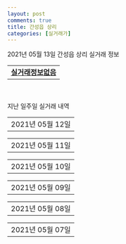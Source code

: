 ```yaml
---
layout: post
comments: true
title: 간성읍 상리
categories: [실거래가]
---
```


2021년 05월 13일 간성읍 상리 실거래 정보

<table>
  <tr>
    <td colspan="4" style="font-weight: bold;"><a href="https://search.naver.com/search.naver?query=실거래정보없음">실거래정보없음</a></td>
  </tr>
    
</table>
    
<div style="margin-top: 50px; margin-bottom: 13px">지난 일주일 실거래 내역</div>

  <table style="width: 100%; margin-bottom: 1px">
      <tr class="header">
        <td>2021년 05월 12일</td>
      </tr>
      <tr class="child" style="display: none">
        <td>
            
        <table>
          <tr>
            <td colspan="4" style="font-weight: bold;"><a href="https://search.naver.com/search.naver?query=고성석미모닝파크">고성석미모닝파크</a></td>
          </tr>

          <tr>
            <td>매매</td>
            <td>12층</td>
            <td>84.51㎡</td>
            <td>계약일 2021-04-23</td>
          </tr>
          <tr>
            <td colspan="4">17,232<br>기존최고가 17,232</td>
          </tr>
    
          <tr>
            <td>매매</td>
            <td>9층</td>
            <td>76.9㎡</td>
            <td>계약일 2021-04-23</td>
          </tr>
          <tr>
            <td colspan="4">15,635<br>기존최고가 15,635</td>
          </tr>
    
          <tr>
            <td>매매</td>
            <td>3층</td>
            <td>76.9㎡</td>
            <td>계약일 2021-05-06</td>
          </tr>
          <tr>
            <td colspan="4">15,635<br>기존최고가 15,635</td>
          </tr>
    
        </table>
    
        </td>
      </tr>
  </table>
    
  <table style="width: 100%; margin-bottom: 1px">
      <tr class="header">
        <td>2021년 05월 11일</td>
      </tr>
      <tr class="child" style="display: none">
        <td>
            
        <table>
          <tr>
            <td colspan="4" style="font-weight: bold;"><a href="https://search.naver.com/search.naver?query=실거래정보없음">실거래정보없음</a></td>
          </tr>

        </table>
    
        </td>
      </tr>
  </table>
    
  <table style="width: 100%; margin-bottom: 1px">
      <tr class="header">
        <td>2021년 05월 10일</td>
      </tr>
      <tr class="child" style="display: none">
        <td>
            
        <table>
          <tr>
            <td colspan="4" style="font-weight: bold;"><a href="https://search.naver.com/search.naver?query=실거래정보없음">실거래정보없음</a></td>
          </tr>

        </table>
    
        </td>
      </tr>
  </table>
    
  <table style="width: 100%; margin-bottom: 1px">
      <tr class="header">
        <td>2021년 05월 09일</td>
      </tr>
      <tr class="child" style="display: none">
        <td>
            
        <table>
          <tr>
            <td colspan="4" style="font-weight: bold;"><a href="https://search.naver.com/search.naver?query=실거래정보없음">실거래정보없음</a></td>
          </tr>

        </table>
    
        </td>
      </tr>
  </table>
    
  <table style="width: 100%; margin-bottom: 1px">
      <tr class="header">
        <td>2021년 05월 08일</td>
      </tr>
      <tr class="child" style="display: none">
        <td>
            
        <table>
          <tr>
            <td colspan="4" style="font-weight: bold;"><a href="https://search.naver.com/search.naver?query=고성석미모닝파크">고성석미모닝파크</a></td>
          </tr>

          <tr>
            <td>매매</td>
            <td>14층</td>
            <td>84.51㎡</td>
            <td>계약일 2021-04-23</td>
          </tr>
          <tr>
            <td colspan="4">17,232<br>기존최고가 17,232</td>
          </tr>
    
          <tr>
            <td>매매</td>
            <td>10층</td>
            <td>84.51㎡</td>
            <td>계약일 2021-04-23</td>
          </tr>
          <tr>
            <td colspan="4">17,232<br>기존최고가 17,232</td>
          </tr>
    
          <tr>
            <td>매매</td>
            <td>10층</td>
            <td>81.45㎡</td>
            <td>계약일 2021-04-23</td>
          </tr>
          <tr>
            <td colspan="4">16,622<br>기존최고가 16,622</td>
          </tr>
    
        </table>
    
        </td>
      </tr>
  </table>
    
  <table style="width: 100%; margin-bottom: 1px">
      <tr class="header">
        <td>2021년 05월 07일</td>
      </tr>
      <tr class="child" style="display: none">
        <td>
            
        <table>
          <tr>
            <td colspan="4" style="font-weight: bold;"><a href="https://search.naver.com/search.naver?query=고성석미모닝파크">고성석미모닝파크</a></td>
          </tr>

          <tr>
            <td>매매</td>
            <td>13층</td>
            <td>84.51㎡</td>
            <td>계약일 2021-04-22</td>
          </tr>
          <tr>
            <td colspan="4">17,232<br>기존최고가 17,232</td>
          </tr>
    
          <tr>
            <td>매매</td>
            <td>17층</td>
            <td>84.51㎡</td>
            <td>계약일 2021-04-22</td>
          </tr>
          <tr>
            <td colspan="4">17,232<br>기존최고가 17,232</td>
          </tr>
    
          <tr>
            <td>매매</td>
            <td>13층</td>
            <td>84.51㎡</td>
            <td>계약일 2021-04-22</td>
          </tr>
          <tr>
            <td colspan="4">17,232<br>기존최고가 17,232</td>
          </tr>
    
          <tr>
            <td>매매</td>
            <td>7층</td>
            <td>84.51㎡</td>
            <td>계약일 2021-04-22</td>
          </tr>
          <tr>
            <td colspan="4">17,232<br>기존최고가 17,232</td>
          </tr>
    
          <tr>
            <td>매매</td>
            <td>7층</td>
            <td>84.51㎡</td>
            <td>계약일 2021-04-22</td>
          </tr>
          <tr>
            <td colspan="4">17,232<br>기존최고가 17,232</td>
          </tr>
    
          <tr>
            <td>매매</td>
            <td>9층</td>
            <td>84.51㎡</td>
            <td>계약일 2021-04-22</td>
          </tr>
          <tr>
            <td colspan="4">17,232<br>기존최고가 17,232</td>
          </tr>
    
          <tr>
            <td>매매</td>
            <td>10층</td>
            <td>84.51㎡</td>
            <td>계약일 2021-04-22</td>
          </tr>
          <tr>
            <td colspan="4">17,232<br>기존최고가 17,232</td>
          </tr>
    
          <tr>
            <td>매매</td>
            <td>6층</td>
            <td>84.51㎡</td>
            <td>계약일 2021-04-22</td>
          </tr>
          <tr>
            <td colspan="4">17,232<br>기존최고가 17,232</td>
          </tr>
    
          <tr>
            <td>매매</td>
            <td>12층</td>
            <td>84.51㎡</td>
            <td>계약일 2021-04-22</td>
          </tr>
          <tr>
            <td colspan="4">17,232<br>기존최고가 17,232</td>
          </tr>
    
          <tr>
            <td>매매</td>
            <td>11층</td>
            <td>84.51㎡</td>
            <td>계약일 2021-04-22</td>
          </tr>
          <tr>
            <td colspan="4">17,232<br>기존최고가 17,232</td>
          </tr>
    
          <tr>
            <td>매매</td>
            <td>11층</td>
            <td>84.51㎡</td>
            <td>계약일 2021-04-22</td>
          </tr>
          <tr>
            <td colspan="4">17,232<br>기존최고가 17,232</td>
          </tr>
    
          <tr>
            <td>매매</td>
            <td>14층</td>
            <td>84.51㎡</td>
            <td>계약일 2021-04-22</td>
          </tr>
          <tr>
            <td colspan="4">17,232<br>기존최고가 17,232</td>
          </tr>
    
          <tr>
            <td>매매</td>
            <td>8층</td>
            <td>84.51㎡</td>
            <td>계약일 2021-04-22</td>
          </tr>
          <tr>
            <td colspan="4">17,232<br>기존최고가 17,232</td>
          </tr>
    
          <tr>
            <td>매매</td>
            <td>15층</td>
            <td>84.51㎡</td>
            <td>계약일 2021-04-22</td>
          </tr>
          <tr>
            <td colspan="4">17,232<br>기존최고가 17,232</td>
          </tr>
    
          <tr>
            <td>매매</td>
            <td>2층</td>
            <td>84.51㎡</td>
            <td>계약일 2021-04-22</td>
          </tr>
          <tr>
            <td colspan="4">16,887<br>기존최고가 16,887</td>
          </tr>
    
          <tr>
            <td>매매</td>
            <td>12층</td>
            <td>81.45㎡</td>
            <td>계약일 2021-04-22</td>
          </tr>
          <tr>
            <td colspan="4">16,622<br>기존최고가 16,622</td>
          </tr>
    
          <tr>
            <td>매매</td>
            <td>9층</td>
            <td>81.45㎡</td>
            <td>계약일 2021-04-22</td>
          </tr>
          <tr>
            <td colspan="4">16,622<br>기존최고가 16,622</td>
          </tr>
    
          <tr>
            <td>매매</td>
            <td>13층</td>
            <td>81.45㎡</td>
            <td>계약일 2021-04-22</td>
          </tr>
          <tr>
            <td colspan="4">16,622<br>기존최고가 16,622</td>
          </tr>
    
          <tr>
            <td>매매</td>
            <td>7층</td>
            <td>81.45㎡</td>
            <td>계약일 2021-04-22</td>
          </tr>
          <tr>
            <td colspan="4">16,622<br>기존최고가 16,622</td>
          </tr>
    
          <tr>
            <td>매매</td>
            <td>10층</td>
            <td>81.45㎡</td>
            <td>계약일 2021-04-22</td>
          </tr>
          <tr>
            <td colspan="4">16,622<br>기존최고가 16,622</td>
          </tr>
    
          <tr>
            <td>매매</td>
            <td>1층</td>
            <td>81.45㎡</td>
            <td>계약일 2021-04-22</td>
          </tr>
          <tr>
            <td colspan="4">15,790<br>기존최고가 15,790</td>
          </tr>
    
          <tr>
            <td>매매</td>
            <td>4층</td>
            <td>76.9㎡</td>
            <td>계약일 2021-04-22</td>
          </tr>
          <tr>
            <td colspan="4">15,635<br>기존최고가 15,635</td>
          </tr>
    
          <tr>
            <td>매매</td>
            <td>11층</td>
            <td>76.9㎡</td>
            <td>계약일 2021-04-22</td>
          </tr>
          <tr>
            <td colspan="4">15,635<br>기존최고가 15,635</td>
          </tr>
    
          <tr>
            <td>매매</td>
            <td>3층</td>
            <td>76.9㎡</td>
            <td>계약일 2021-04-22</td>
          </tr>
          <tr>
            <td colspan="4">15,635<br>기존최고가 15,635</td>
          </tr>
    
          <tr>
            <td>매매</td>
            <td>9층</td>
            <td>76.9㎡</td>
            <td>계약일 2021-04-22</td>
          </tr>
          <tr>
            <td colspan="4">15,635<br>기존최고가 15,635</td>
          </tr>
    
          <tr>
            <td>매매</td>
            <td>10층</td>
            <td>76.9㎡</td>
            <td>계약일 2021-04-22</td>
          </tr>
          <tr>
            <td colspan="4">15,635<br>기존최고가 15,635</td>
          </tr>
    
          <tr>
            <td>매매</td>
            <td>2층</td>
            <td>76.9㎡</td>
            <td>계약일 2021-04-22</td>
          </tr>
          <tr>
            <td colspan="4">15,322<br>기존최고가 15,322</td>
          </tr>
    
          <tr>
            <td>매매</td>
            <td>12층</td>
            <td>57.91㎡</td>
            <td>계약일 2021-04-22</td>
          </tr>
          <tr>
            <td colspan="4">11,688<br>기존최고가 11,688</td>
          </tr>
    
          <tr>
            <td>매매</td>
            <td>18층</td>
            <td>57.91㎡</td>
            <td>계약일 2021-04-22</td>
          </tr>
          <tr>
            <td colspan="4">11,688<br>기존최고가 11,688</td>
          </tr>
    
          <tr>
            <td>매매</td>
            <td>13층</td>
            <td>57.91㎡</td>
            <td>계약일 2021-04-23</td>
          </tr>
          <tr>
            <td colspan="4">11,688<br>기존최고가 11,688</td>
          </tr>
    
          <tr>
            <td>매매</td>
            <td>9층</td>
            <td>57.91㎡</td>
            <td>계약일 2021-04-23</td>
          </tr>
          <tr>
            <td colspan="4">11,688<br>기존최고가 11,688</td>
          </tr>
    
          <tr>
            <td>매매</td>
            <td>15층</td>
            <td>57.91㎡</td>
            <td>계약일 2021-04-23</td>
          </tr>
          <tr>
            <td colspan="4">11,688<br>기존최고가 11,688</td>
          </tr>
    
          <tr>
            <td>매매</td>
            <td>6층</td>
            <td>57.91㎡</td>
            <td>계약일 2021-04-22</td>
          </tr>
          <tr>
            <td colspan="4">11,688<br>기존최고가 11,688</td>
          </tr>
    
        </table>
    
        </td>
      </tr>
  </table>
    

